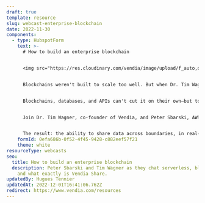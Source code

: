 ```yaml
---
draft: true
template: resource
slug: webcast-enterprise-blockchain
date: 2022-11-30
components:
  - type: HubspotForm
    text: >-
      # How to build an enterprise blockchain


      <img src="https://res.cloudinary.com/vendia/image/upload/f_auto,q_90/v1669912835/enterprise-api_yxk7hz.webp" alt="" class="image-float-right" width="350" />


      Blockchains weren't built to scale too well. But when Dr. Tim Wagner, inventor of AWS Lambda, built one in the cloud with the latest serverless technologies he created the first enterprise-ready blockchain.


      Blockchains, databases, and APIs can't cut it on their own—but together they will modernize data sharing.


      Join Dr. Tim Wagner, co-founder of Vendia, and Peter Sbarski, AWS Serverless Hero, as they talk about bringing blockchains, cloud databases, serverless, and APIs together in one solution.


      The result: the ability to share data across boundaries, in real-time.
    formId: 0efa686b-0f52-4f45-9428-c882eef57f21
    theme: white
resourceType: webcasts
seo:
  title: How to build an enterprise blockchain
  description: Peter Sbarski and Tim Wagner as they chat serverless, blockchain,
    and what exactly is Vendia Share.
updatedBy: Hugues Tennier
updatedAt: 2022-12-01T16:41:06.762Z
redirect: https://www.vendia.com/resources
---
```

